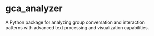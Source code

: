 # gca_analyzer
 A Python package for analyzing group conversation and interaction patterns with advanced text processing and visualization capabilities.
